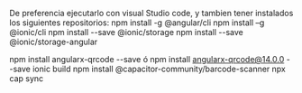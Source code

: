 De preferencia ejecutarlo con visual Studio code, y tambien tener instalados los siguientes repositorios: npm install -g @angular/cli npm install –g @ionic/cli npm install --save @ionic/storage npm install --save @ionic/storage-angular


npm install angularx-qrcode --save ó npm install angularx-qrcode@14.0.0 --save
ionic build
npm install @capacitor-community/barcode-scanner
npx cap sync
